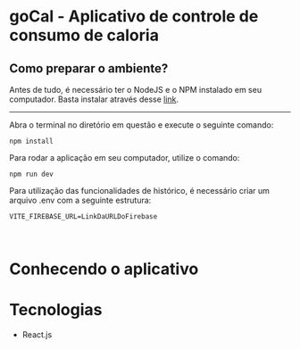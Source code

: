 # goCal - Aplicativo de controle de consumo de caloria

## Como preparar o ambiente?

Antes de tudo, é necessário ter o NodeJS e o NPM instalado em seu computador. Basta instalar através desse <a href="https://nodejs.org/en/">link</a>.

---

Abra o terminal no diretório em questão e execute o seguinte comando:

```
npm install
```

Para rodar a aplicação em seu computador, utilize o comando:

```
npm run dev
```

Para utilização das funcionalidades de histórico, é necessário criar um arquivo .env com a seguinte estrutura:

```
VITE_FIREBASE_URL=LinkDaURLDoFirebase
```

<br>

# Conhecendo o aplicativo

# Tecnologias

<ul>
    <li>React.js</li>
</ul>
